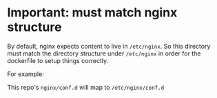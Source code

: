 # Important: must match nginx structure

By default, nginx expects content to live in `/etc/nginx`.
So this directory must match the directory structure under `/etc/nginx` in order
for the dockerfile to setup things correctly.

For example:

This repo's `nginx/conf.d` will map to `/etc/nginx/conf.d`